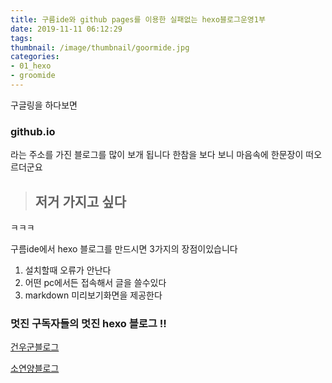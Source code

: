 ```yaml
---
title: 구름ide와 github pages를 이용한 실패없는 hexo블로그운영1부
date: 2019-11-11 06:12:29
tags:
thumbnail: /image/thumbnail/goormide.jpg
categories: 
- 01_hexo
- groomide
---
```


구글링을 하다보면 

### github.io

라는 주소를 가진 블로그를 많이 보개 됩니다
한참을 보다 보니 마음속에 한문장이 떠오르더군요 

> ## 저거 가지고 싶다 

ㅋㅋㅋ

구름ide에서 hexo 블로그를 만드시면 3가지의 장점이있습니다

1. 설치할때 오류가 안난다
1. 어떤 pc에서든 접속해서 글을 쓸수있다
1. markdown 미리보기화면을 제공한다


### 멋진 구독자들의 멋진 hexo 블로그 !!
[건우군블로그](https://ji-geon-woo.github.io/)

[소연양블로그](https://jjksy.github.io/)




